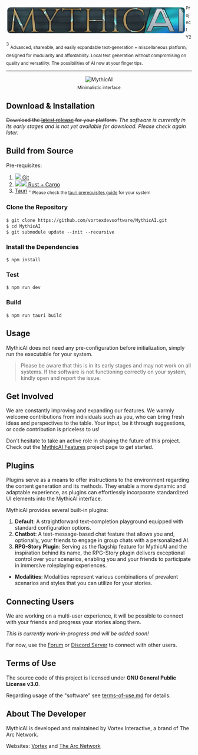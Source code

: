<img src="public/mythicai.png" alt="MythicAI" height="80" align="left">
<sup>Project Y23</sup>
<sub>Advanced, shareable, and easily expandable text-generation + miscellaneous platform, designed for modularity and affordability. Local text generation without compromising on quality and versatility. The possibilities of AI now at your finger tips.</sub>
<hr>
<p align="center">
<img src="https://user-images.githubusercontent.com/18470725/232979140-53cf0f3d-af0b-4bc4-b196-d61c44783902.png" alt="MythicAI" height="400"><br>
<sub>Minimalistic interface</sub>
</p>

## Download & Installation
~~Download the <a href="https://github.com/vortexdevsoftware/MythicAI/releases">latest release</a> for your platform.~~
_The software is currently in its early stages and is not yet available for download. Please check again later._

## Build from Source
Pre-requisites:<br>
1. <a href="https://git-scm.com/"><img src="https://git-scm.com/images/logos/downloads/Git-Icon-1788C.svg" height="25"> Git</a><br>
2. <a href="https://www.rust-lang.org/"><img src="https://upload.wikimedia.org/wikipedia/commons/d/d5/Rust_programming_language_black_logo.svg" height="25"><img src="https://foundation.rust-lang.org/img/cargo.png" height="25"> Rust + Cargo</a><br>
3. <a href="https://tauri.app/">Tauri</a> - <sub>Please check the [tauri prerequisites guide](https://tauri.app/v1/guides/getting-started/prerequisites/) for your system</sub>

### Clone the Repository
```shell
$ git clone https://github.com/vortexdevsoftware/MythicAI.git
$ cd MythicAI
$ git submodule update --init --recursive
```
### Install the Dependencies
```shell
$ npm install
```
### Test
```shell
$ npm run dev
```
### Build
```shell
$ npm run tauri build
```

## Usage
MythicAI does not need any pre-configuration before initialization, simply run the executable for your system.
> Please be aware that this is in its early stages and may not work on all systems. If the software is not functioning correctly on your system, kindly open and report the issue.

## Get Involved
We are constantly improving and expanding our features. We warmly welcome contributions from individuals such as you, who can bring fresh ideas and perspectives to the table. Your input, be it through suggestions, or code contribution is priceless to us!

Don't hesitate to take an active role in shaping the future of this project. Check out the <a href="https://github.com/orgs/vortexdevsoftware/projects/4">MythicAI Features</a> project page to get started.

## Plugins
Plugins serve as a means to offer instructions to the environment regarding the content generation and its methods. They enable a more dynamic and adaptable experience, as plugins can effortlessly incorporate standardized UI elements into the MythicAI interface.

MythicAI provides several built-in plugins:
1. **Default**:
A straightforward text-completion playground equipped with standard configuration options.
1. **Chatbot**:
A text-message-based chat feature that allows you and, optionally, your friends to engage in group chats with a personalized AI.
2. **RPG-Story Plugin**:
Serving as the flagship feature for MythicAI and the inspiration behind its name, the RPG-Story plugin delivers exceptional control over your scenarios, enabling you and your friends to participate in immersive roleplaying experiences.
- **Modalities**:
Modalities represent various combinations of prevalent scenarios and styles that you can utilize for your stories.

## Connecting Users
We are working on a multi-user experience, it will be possible to connect with your friends and progress your stories along them.

*This is currently work-in-progress and will be added soon!*

For now, use the [Forum](https://vortex-dev.com/forums/t/mythicai) or [Discord Server](https://discord.gg/Vvw8JV47) to connect with other users.
<!---This is made possible by connecting them to a rendezvous server, such as vortex-dev.com. We are only a proxy for the local server, and do not store any data that would be sent through your MythicAI. Projects that use <a href="https://gradio.app/sharing-your-app/">gradio URL sharing</a> also benefit from the same setup.-->

## Terms of Use
The source code of this project is licensed under **GNU General Public License v3.0**.

Regarding usage of the "software" see [terms-of-use.md](public/terms-of-use.md) for details.

## About The Developer
MythicAI is developed and maintained by Vortex Interactive, a brand of The Arc Network.

Websites: [Vortex](https://vortex-dev.com) and [The Arc Network](https://thearcnetwork.net)
